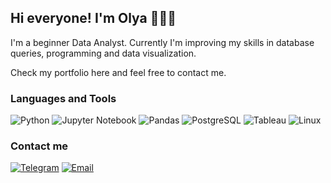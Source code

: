## Hi everyone! I'm Olya 👩🏼‍💻

I'm a beginner Data Analyst. Currently I'm improving my skills in database queries, programming and data visualization.

Check my portfolio here and feel free to contact me.


### Languages and Tools

![Python](https://img.shields.io/badge/-Python-grey?style=flat&logo=python)
![Jupyter Notebook](https://img.shields.io/badge/-JupyterNotebook-grey?style=flat&logo=jupyter)
![Pandas](https://img.shields.io/badge/-Pandas-grey?style=flat&logo=pandas)
![PostgreSQL](https://img.shields.io/badge/-PostgreSQL-grey?style=flat&logo=PostgreSQL)
![Tableau](https://img.shields.io/badge/-Tableau-grey?style=flat&logo=Tableau)
![Linux](https://img.shields.io/badge/-Linux-grey?style=flat&logo=linux)


### Contact me

[![Telegram](https://img.shields.io/badge/-Telegram-grey?style=flat&logo=telegram)](https://t.me/olyadoroshenko)
[![Email](https://img.shields.io/badge/-Email-grey?style=flat&logo=Email)](dorosh3nko.o@yandex.ru)

